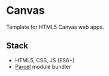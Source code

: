 # Canvas
Template for HTML5 Canvas web apps.

## Stack
- HTML5, CSS, JS (ES6+)
- [Parcel](https://parceljs.org/) module bundler